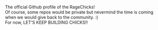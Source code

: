The official Github profile of the RageChicks! <br />Of course, some repos would be private but nevermind the time is coming
when we would give back to the community. :) <br />
For now, LET'S KEEP BUILDING CHICKS!!
